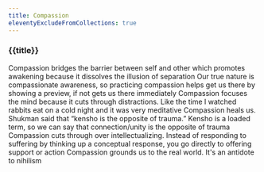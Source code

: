 ```yaml
---
title: Compassion
eleventyExcludeFromCollections: true
---
```

<h3>{{title}}</h3>

Compassion bridges the barrier between self and other which promotes awakening because it dissolves the illusion of separation 
Our true nature is compassionate awareness, so practicing compassion helps get us there by showing a preview, if not gets us there immediately 
Compassion focuses the mind because it cuts through distractions. Like the time I watched rabbits eat on a cold night and it was very meditative
Compassion heals us. Shukman said that “kensho is the opposite of trauma.” Kensho is a loaded term, so we can say that connection/unity is the opposite of trauma
Compassion cuts through over intellectualizing. Instead of responding to suffering by thinking up a conceptual response, you go directly to offering support or action
Compassion grounds us to the real world. It's an antidote to nihilism 
